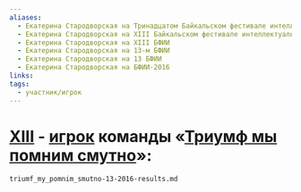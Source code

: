 ```yaml
---
aliases:
  - Екатерина Стародворская на Тринадцатом Байкальском фестивале интеллектуальных игр
  - Екатерина Стародворская на XIII Байкальском фестивале интеллектуальных игр
  - Екатерина Стародворская на XIII БФИИ
  - Екатерина Стародворская на 13-м БФИИ
  - Екатерина Стародворская на 13 БФИИ
  - Екатерина Стародворская на БФИИ-2016
links: 
tags:
  - участник/игрок
---
```

# [XIII](bfii-13-2016.md) - [игрок](starodvorskaya.md) команды «[Триумф мы помним смутно](triumf_my_pomnim_smutno-13-2016.md)»:
```{.include}
triumf_my_pomnim_smutno-13-2016-results.md
```

